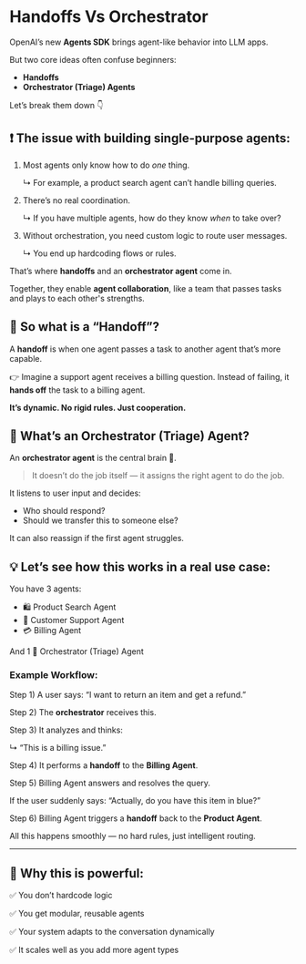 # Handoffs Vs Orchestrator

OpenAI’s new **Agents SDK** brings agent-like behavior into LLM apps.

But two core ideas often confuse beginners:

- **Handoffs**
- **Orchestrator (Triage) Agents**

Let’s break them down 👇

## ❗ The issue with building single-purpose agents:

1. Most agents only know how to do *one* thing.
    
    ↳ For example, a product search agent can’t handle billing queries.
    
2. There’s no real coordination.
    
    ↳ If you have multiple agents, how do they know *when* to take over?
    
3. Without orchestration, you need custom logic to route user messages.
    
    ↳ You end up hardcoding flows or rules.
    

That’s where **handoffs** and an **orchestrator agent** come in.

Together, they enable **agent collaboration**, like a team that passes tasks and plays to each other's strengths.

## 🔄 So what is a “Handoff”?

A **handoff** is when one agent passes a task to another agent that’s more capable.

👉 Imagine a support agent receives a billing question. Instead of failing, it **hands off** the task to a billing agent.

**It’s dynamic. No rigid rules. Just cooperation.**

## 🧠 What’s an Orchestrator (Triage) Agent?

An **orchestrator agent** is the central brain 🧠.

> It doesn’t do the job itself — it assigns the right agent to do the job.
> 

It listens to user input and decides:

- Who should respond?
- Should we transfer this to someone else?

It can also reassign if the first agent struggles.

## 💡 Let’s see how this works in a real use case:

You have 3 agents:

- 🛍️ Product Search Agent
- 🙋 Customer Support Agent
- 💳 Billing Agent

And 1 🤖 Orchestrator (Triage) Agent

### Example Workflow:

Step 1) A user says: “I want to return an item and get a refund.”

Step 2) The **orchestrator** receives this.

Step 3) It analyzes and thinks:

↳ “This is a billing issue.”

Step 4) It performs a **handoff** to the **Billing Agent**.

Step 5) Billing Agent answers and resolves the query.

If the user suddenly says: “Actually, do you have this item in blue?”

Step 6) Billing Agent triggers a **handoff** back to the **Product Agent**.

All this happens smoothly — no hard rules, just intelligent routing.

---

## 🤖 Why this is powerful:

✅ You don’t hardcode logic

✅ You get modular, reusable agents

✅ Your system adapts to the conversation dynamically

✅ It scales well as you add more agent types
